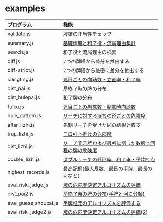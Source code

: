 # examples

| プログラム         | 機能
|:-------------------|:-----------------------------------------------------------
| validate.js        | 牌譜の正当性チェック
| summary.js         | [基礎情報と和了役・流局理由集計](https://blog.kobalab.net/entry/20180113/1515776231)
| search.js          | 和了役と流局理由の検索
| diff.js            | 2つの牌譜から差分を抽出する
| diff-strict.js     | 2つの牌譜から厳密に差分を抽出する
| xiangting.js       | [巡目ごとの向聴数・立直率・和了率](https://blog.kobalab.net/entry/20180118/1516202840)
| dist_pai.js        | [局終了時の牌の分布](https://blog.kobalab.net/entry/20180119/1516290844)
| dist_hulepai.js    | [和了牌の分布](https://blog.kobalab.net/entry/20180120/1516417938)
| fulou.js           | [巡目ごとの副露数・副露時向聴数](https://blog.kobalab.net/entry/20180203/1517667551)
| hule_pattern.js    | [リーチに対する待ちの形ごとの危険度](https://blog.kobalab.net/entry/2021/01/22/204805)
| after_lizhi.js     | [先制リーチを受けた局の結果と収支](https://blog.kobalab.net/entry/2020/12/21/202933)
| trap_lizhi.js      | [モロ引っ掛けの危険度](https://blog.kobalab.net/entry/2021/11/19/201332)
| dist_lizhi.js      | [リーチ宣言牌および最初に切った数牌と同種の牌の危険度](https://blog.kobalab.net/entry/2021/11/21/121835)
| double_lizhi.js    | [ダブルリーチの好形率・和了率・平均打点](https://blog.kobalab.net/entry/2022/03/19/124607)
| highest_records.js | [最高記録(最大局数、最長の手牌、最長の河など)](https://blog.kobalab.net/entry/2024/11/27/034233)
| eval_risk_judge.js | [牌の危険度決定アルゴリズムの評価](https://blog.kobalab.net/entry/2025/06/15/101229)
| dist_pai2.js       | [局終了時の牌の分布(手牌と河に分類)](https://blog.kobalab.net/entry/2025/06/26/224529)
| eval_guess_shoupai.js | [手牌推定のアルゴリズムを評価する](https://blog.kobalab.net/entry/2025/06/26/224529)
| eval_risk_judge2.js| [牌の危険度決定アルゴリズムの評価(2)](https://blog.kobalab.net/entry/2025/07/05/033429)
